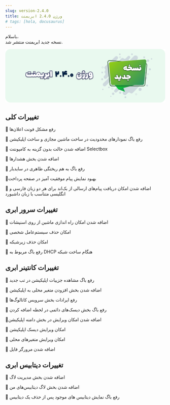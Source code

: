```yaml
---
slug: version-2.4.0
title: ورژن 2.4.0 ابریمنت
# tags: [hola, docusaurus]
---
```


باسلام، <br />
نسخه جدید ابریمنت منتشر شد.

![New Release Banner](./pic-abriment-ver2.4.0.png)

<!--truncate-->

## تغییرات کلی

📌 رفع مشکل فونت اعلان‌ها

📌 رفع باگ نمودارهای محدودیت در ساخت ماشین مجازی و ساخت اپلیکیشن

📌 اضافه شدن حالت بدون گزینه به کامپوننت Selectbox

📌 اضافه شدن بخش هشدارها

📌 رفع باگ به هم ریختگی ظاهری در سایدبار

📌بهبود نمایش پیام موفقیت آمیز در صفحه پرداخت

📌 اضافه شدن امکان دریافت پیام‌های ارسالی از بک‌اند برای هر دو زبان فارسی و انگلیسی متناسب با زبان داشبورد


## تغییرات سرور ابری

📌 اضافه شدن امکان راه اندازی ماشین از روی اسنپشات

📌 امکان حذف سیستم‌عامل شخصی

📌 امکان حذف زیرشبکه

📌 رفع باگ مربوط به DHCP هنگام ساخت شبکه


## تغییرات کانتینر ابری

📌 رفع باگ مشاهده جزییات اپلیکیشن در تب جدید

📌 اضافه شدن بخش افزودن متغیر محلی به اپلیکیشن

📌 رفع ایرادات بخش سرویس کاتالوگ‌ها

📌 رفع باگ بخش دیسک‌های دائمی در لحظه اضافه کردن

📌اضافه شدن امکان ویرایش در بخش دامنه اپلیکیشن

📌 امکان ویرایش دیسک اپلیکیشن

📌 امکان ویرایش متغیرهای محلی

📌 اضافه شدن مرورگر فایل


## تغییرات دیتابیس ابری

📌 اضافه شدن بخش مدیریت لاگ

📌 اضافه شدن بخش لاگ دیتابیس‌های من

📌 رفع باگ نمایش دیتابیس های موجود پس از حذف یک دیتابیس
